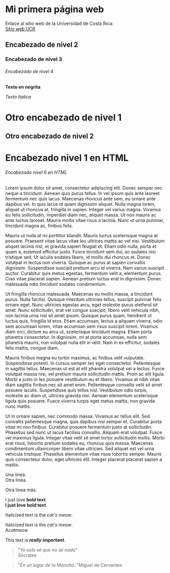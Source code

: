 # Mi primera página web

Enlace al sitio web de la Universidad de Costa Rica:  
[Sitio web UCR](https://www.ucr.ac.cr/)  

##  Encabezado de nivel 2    
### Encabezado de nivel 3
###### Encabezado de nivel  4
**Texto en negrita**

*Texto Italica*

Otro encabezado de nivel 1
==========================


Otro encabezado de nivel 2
--------------------------


<h1>Encabezado nivel 1 en HTML</h1>

<h6>Encabezado nivel 6 en HTML</h6>


Lorem ipsum dolor sit amet, consectetur adipiscing elit. Donec semper nec neque a tincidunt. Aenean quis purus tellus. In vel ipsum quis ante laoreet fermentum nec quis lacus. Maecenas rhoncus ante sem, eu ornare ante dapibus vel. In quis lacus id quam dignissim aliquet. Nulla magna lorem, aliquet ut rhoncus at, fringilla in sapien. Integer vel varius magna. Vivamus eu felis sollicitudin, imperdiet diam nec, aliquet massa. Ut non mauris ac ante luctus laoreet. Mauris mollis vitae risus a lacinia. Nunc ut urna pulvinar, tincidunt magna ac, finibus felis.

Mauris ut nulla at mi porttitor blandit. Mauris luctus scelerisque magna at posuere. Praesent vitae lacus vitae leo ultrices mattis ac vel nisi. Vestibulum aliquet lacinia nisl, et gravida sapien feugiat et. Etiam odio nulla, porta et quam a, euismod efficitur justo. Fusce tincidunt sem dui, ac sodales nisi tristique sed. Ut iaculis sodales libero, id mollis dui rhoncus et. Donec volutpat in lectus non viverra. Quisque ac purus at sapien convallis dignissim. Suspendisse suscipit pretium arcu id viverra. Nam varius suscipit auctor. Curabitur quis metus egestas, fermentum velit a, elementum purus. Cras vitae placerat sapien. Aenean pretium luctus erat in dignissim. Donec malesuada odio tincidunt sodales condimentum.

Ut fringilla rhoncus malesuada. Maecenas eu mollis massa, a tincidunt purus. Nulla facilisi. Quisque interdum ultricies tellus, suscipit pulvinar felis ornare eget. Nunc ultricies egestas arcu, eget molestie purus eleifend sit amet. Nunc sollicitudin, erat vel congue suscipit, libero velit vehicula nibh, non lacinia urna nisl sit amet ipsum. Quisque purus quam, hendrerit ut luctus quis, fringilla id eros. Etiam accumsan, lectus a aliquam viverra, odio sem accumsan lorem, vitae accumsan sem risus suscipit lorem. Vivamus diam orci, dictum eu arcu ut, scelerisque tincidunt magna. Etiam porta pharetra consectetur. In dignissim, mi at porta accumsan, nulla sem pharetra mauris, non volutpat nulla elit in velit. Nam in ex efficitur, sodales felis mattis, congue diam.

Mauris finibus magna eu tortor maximus, ac finibus velit vulputate. Suspendisse potenti. In cursus semper leo eget consectetur. Pellentesque in sagittis tellus. Maecenas ut est at elit pharetra volutpat vel a lectus. Fusce volutpat massa nisi, vel pretium mauris sollicitudin mattis. Proin ac elit ligula. Morbi a justo in leo posuere vestibulum eu et libero. Vivamus at nibh vitae diam sagittis finibus nec sit amet enim. Pellentesque convallis velit sit amet posuere iaculis. Suspendisse quis tellus nisl. Vestibulum odio turpis, molestie ac diam ut, ultrices gravida nisi. Aenean elementum scelerisque ligula quis posuere. Fusce viverra turpis eget metus mattis, non gravida nunc mattis.

Ut in ornare sapien, nec commodo massa. Vivamus ac tellus elit. Sed convallis pellentesque magna, quis dapibus nisi semper et. Curabitur porta vitae mi non finibus. Curabitur posuere fermentum justo at sollicitudin. Phasellus sed nunc ut lacus facilisis convallis. Aliquam erat volutpat. Fusce vel maximus ligula. Integer vitae velit sit amet tortor sollicitudin mollis. Morbi erat risus, lobortis pretium sodales eu, rhoncus quis massa. Maecenas condimentum ullamcorper libero vitae ultricies. Sed aliquet est vel urna vehicula tristique. Phasellus elementum vitae risus lobortis semper. Mauris quis consectetur dolor, eget ultricies elit. Integer placerat placerat sapien a mattis.

Una linea.  
Otra linea.

Otra linea más.


I just love **bold text**.  
__I just love bold text__.


Italicized text is the *cat's meow*.  

Italicized text is the _cat's meow_.    
A*cat*meow  


This text is ***really important***.  


>"*Yo solo sé que no sé nada*"  
Sócrates  

>"*En un lugar de la Mancha..*"Miguel de Cervantes  
